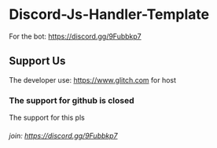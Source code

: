 # Discord-Js-Handler-Template

For the bot: https://discord.gg/9Fubbkp7

## Support Us
The developer use: https://www.glitch.com for host
### The support for github is closed
The support for this pls
###### join: https://discord.gg/9Fubbkp7
